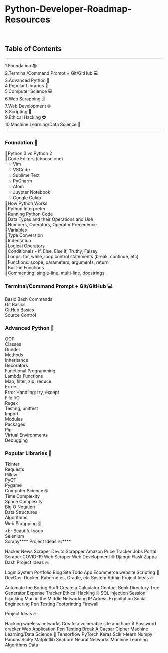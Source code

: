 # Python-Developer-Roadmap-Resources <br><br>




## Table of Contents
<hr>
1.Foundation 📚 <br>
2.Terminal/Command Prompt + Git/GitHub 💻<br>
3.Advanced Python 🐍<br>
4.Popular Libraries 📙<br>
5.Computer Science 💻<br>
6.Web Scrapping 🗄️<br>
7.Web Development 🌐<br>
8.Scripting 📜<br>
9.Ethical Hacking 👽<br>
10.Machine Learning/Data Science 🤖<br>
<hr>

### Foundation 🐍
📌Python 3 vs Python 2<br>
📌Code Editors (choose one)<br>
  &nbsp;&nbsp; 💡 Vim<br>
  &nbsp;&nbsp; 💡 VSCode<br>
  &nbsp;&nbsp; 💡 Sublime Text<br>
  &nbsp;&nbsp; 💡 PyCharm<br>
  &nbsp;&nbsp; 💡 Atom<br>
  &nbsp;&nbsp; 💡 Juypter Notebook<br>
  &nbsp;&nbsp; 💡 Google Colab<br>
📌How Python Works<br>
📌Python Interpreter<br>
📌Running Python Code<br>
📌Data Types and their Operations and Use<br>
📌Numbers, Operators, Operator Precedence<br>
📌Variables<br>
📌Type Conversion<br>
📌Indentation<br>
📌Logical Operators<br>
📌Conditionals - If, Else, Else if, Truthy, Falsey<br>
📌Loops: for, while, loop control statements (break, continue, etc)<br>
📌Functions: scope, parameters, arguments, return<br>
📌Built-in Functions<br>
📌Commenting: single-line, multi-line, docstrings<br>

### Terminal/Command Prompt + Git/GitHub 💻
Basic Bash Commands<br>
Git Basics<br>
GitHub Basics<br>
Source Control<br>

### Advanced Python 🐍
OOP<br>
Classes<br>
Dunder<br>
Methods<br>
Inheritance<br>
Decorators<br>
Functional Programming<br>
Lambda Functions<br>
Map, filter, zip, reduce<br>
Errors<br>
Error Handling: try, except<br>
File I/O<br>
Regex<br>
Testing, unittest<br>
Import<br>
Modules<br>
Packages<br>
Pip<br>
Virtual Environments<br>
Debugging<br>

### Popular Libraries 📙
Tkinter<br>
Requests<br>
Pillow<br>
PyQT<br>
Pygame<br>
Computer Science 🤓<br>
Time Complexity<br>
Space Complexity<br>
Big O Notation<br>
Data Structures<br>
Algorithms<br>
Web Scrapping 🗄️<br><br
Beautiful soup<br>
Selenium<br>
Scrapy****
Project Ideas 🔥:****

Hacker News Scraper
Dev.to Scrapper
Amazon Price Tracker
Jobs Portal Scraper
COVID-19 Web Scraper
Web Development 🌐
Django
Flask
Zappa
Dash
Project Ideas 🔥:

Login System
Portfolio
Blog Site
Todo App
Ecommerce website
Scripting 📜
DevOps: Docker, Kubernetes, Gradle, etc
System Admin
Project Ideas 🔥:

Automate the Boring Stuff
Create a Calculator
Contact Book
Directory Tree Generator
Expense Tracker
Ethical Hacking 🤐
SQL injection
Session hijacking
Man in the Middle
Networking
IP Adress
Exploitation
Social Engineering
Pen Testing
Footprinting
Firewall

Project Ideas 🔥:

Hacking wireless networks
Create a vulnerable site and hack it
Password cracker
Web Application Pen Testing
Break A Caesar Cipher
Machine Learning/Data Science 🤖
Tensorflow
PyTorch
Keras
Scikit-learn
Numpy
Pandas
SciPy
Matplotlib
Seaborn
Neural Networks
Machine Learning Algorithms
Data
